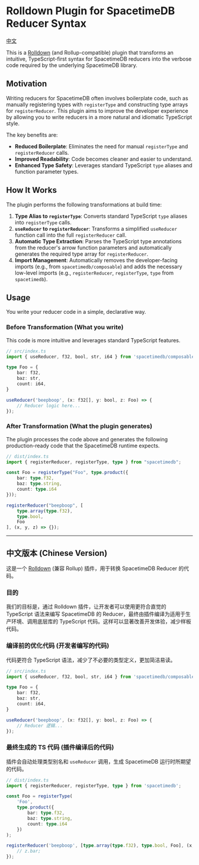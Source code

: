 # Rolldown Plugin for SpacetimeDB Reducer Syntax

[中文](./README.md#chinese-version)

This is a [Rolldown](https://rolldown.rs/) (and Rollup-compatible) plugin that transforms an intuitive, TypeScript-first syntax for SpacetimeDB reducers into the verbose code required by the underlying SpacetimeDB library.

## Motivation

Writing reducers for SpacetimeDB often involves boilerplate code, such as manually registering types with `registerType` and constructing type arrays for `registerReducer`. This plugin aims to improve the developer experience by allowing you to write reducers in a more natural and idiomatic TypeScript style.

The key benefits are:
- **Reduced Boilerplate**: Eliminates the need for manual `registerType` and `registerReducer` calls.
- **Improved Readability**: Code becomes cleaner and easier to understand.
- **Enhanced Type Safety**: Leverages standard TypeScript `type` aliases and function parameter types.

## How It Works

The plugin performs the following transformations at build time:

1.  **Type Alias to `registerType`**: Converts standard TypeScript `type` aliases into `registerType` calls.
2.  **`useReducer` to `registerReducer`**: Transforms a simplified `useReducer` function call into the full `registerReducer` call.
3.  **Automatic Type Extraction**: Parses the TypeScript type annotations from the reducer's arrow function parameters and automatically generates the required type array for `registerReducer`.
4.  **Import Management**: Automatically removes the developer-facing imports (e.g., from `spacetimedb/composable`) and adds the necessary low-level imports (e.g., `registerReducer`, `registerType`, `type` from `spacetimedb`).

## Usage

You write your reducer code in a simple, declarative way.

### Before Transformation (What you write)

This code is more intuitive and leverages standard TypeScript features.

```typescript
// src/index.ts
import { useReducer, f32, bool, str, i64 } from 'spacetimedb/composable';

type Foo = {
    bar: f32,
    baz: str,
    count: i64,
}

useReducer('beepboop', (x: f32[], y: bool, z: Foo) => {
    // Reducer logic here...
});
```

### After Transformation (What the plugin generates)

The plugin processes the code above and generates the following production-ready code that the SpacetimeDB runtime expects.

```typescript
// dist/index.ts
import { registerReducer, registerType, type } from "spacetimedb";

const Foo = registerType("Foo", type.product({
	bar: type.f32,
	baz: type.string,
	count: type.i64
}));

registerReducer("beepboop", [
	type.array(type.f32),
	type.bool,
	Foo
], (x, y, z) => {});
```

---

<a name="chinese-version"></a>

## 中文版本 (Chinese Version)

这是一个 [Rolldown](https://rolldown.rs/) (兼容 Rollup) 插件，用于转换 SpacetimeDB Reducer 的代码。

### 目的

我们的目标是，通过 Rolldown 插件，让开发者可以使用更符合直觉的 TypeScript 语法来编写 SpacetimeDB 的 Reducer，最终由插件编译为适用于生产环境、调用底层库的 TypeScript 代码。这样可以显著改善开发体验，减少样板代码。

### 编译前的优化代码 (开发者编写的代码)

代码更符合 TypeScript 语法，减少了不必要的类型定义，更加简洁易读。

```typescript
// src/index.ts
import { useReducer, f32, bool, str, i64 } from 'spacetimedb/composable';

type Foo = {
    bar: f32,
    baz: str,
    count: i64,
}

useReducer('beepboop', (x: f32[], y: bool, z: Foo) => {
    // Reducer 逻辑...
});
```

### 最终生成的 TS 代码 (插件编译后的代码)

插件会自动处理类型别名和 `useReducer` 调用，生成 SpacetimeDB 运行时所期望的代码。

```typescript
// dist/index.ts
import { registerReducer, registerType, type } from 'spacetimedb';

const Foo = registerType(
    'Foo',
    type.product({
        bar: type.f32,
        baz: type.string,
        count: type.i64
    })
);

registerReducer('beepboop', [type.array(type.f32), type.bool, Foo], (x, y, z) => {
    // z.bar;
});
